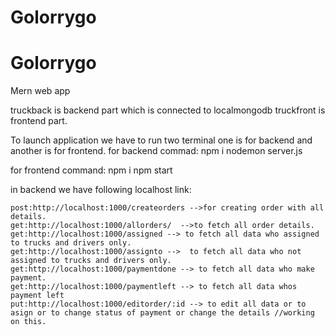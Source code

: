 # Golorrygo

# Golorrygo


Mern web app


truckback is backend part which is connected to localmongodb
truckfront is frontend part.


To launch application
 we have to run two terminal one is for backend and another is for frontend.
  for backend
  commad:
  npm i
  nodemon server.js
  
  for frontend
  command:
  npm i
  npm start
  
  
  
  
 in backend we have following localhost link:
 
    post:http://localhost:1000/createorders -->for creating order with all details.
    get:http://localhost:1000/allorders/  -->to fetch all order details.
    get:http://localhost:1000/assigned --> to fetch all data who assigned to trucks and drivers only.
    get:http://localhost:1000/assignto -->  to fetch all data who not assigned to trucks and drivers only.
    get:http://localhost:1000/paymentdone --> to fetch all data who make payment.
    get:http://localhost:1000/paymentleft --> to fetch all data whos payment left
    put:http://localhost:1000/editorder/:id --> to edit all data or to asign or to change status of payment or change the details //working on this.
